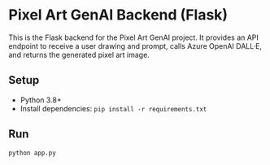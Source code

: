 # Pixel Art GenAI Backend (Flask)

This is the Flask backend for the Pixel Art GenAI project. It provides an API endpoint to receive a user drawing and prompt, calls Azure OpenAI DALL·E, and returns the generated pixel art image.

## Setup
- Python 3.8+
- Install dependencies: `pip install -r requirements.txt`

## Run
```
python app.py
```
